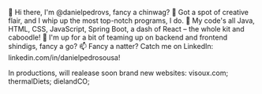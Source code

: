 👋 Hi there, I'm @danielpedrovs, fancy a chinwag?
🧠 Got a spot of creative flair, and I whip up the most top-notch programs, I do.
🌱 My code's all Java, HTML, CSS, JavaScript, Spring Boot, a dash of React – the whole kit and caboodle!
💞️ I'm up for a bit of teaming up on backend and frontend shindigs, fancy a go?
📫 Fancy a natter? Catch me on LinkedIn: linkedin.com/in/danielpedrosousa!

In productions, will realease soon brand new websites:
visoux.com;
thermalDiets;
dielandCO;



<!---
danielpedrovs/danielpedrovs is a ✨ special ✨ repository because its `README.md` (this file) appears on your GitHub profile.
You can click the Preview link to take a look at your changes.
--->
